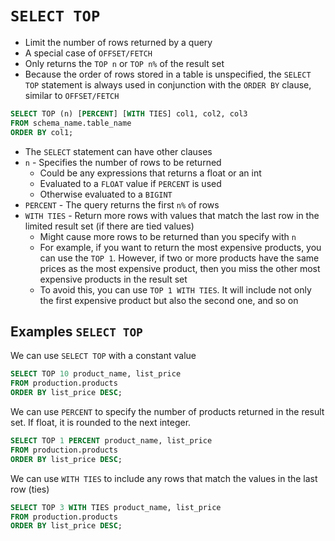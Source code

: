 # `SELECT TOP`

- Limit the number of rows returned by a query
- A special case of `OFFSET/FETCH`
- Only returns the `TOP n` or `TOP n%` of the result set
- Because the order of rows stored in a table is unspecified, the `SELECT TOP` statement is always used in conjunction with the `ORDER BY` clause, similar to `OFFSET/FETCH`

```sql
SELECT TOP (n) [PERCENT] [WITH TIES] col1, col2, col3
FROM schema_name.table_name
ORDER BY col1;
```

- The `SELECT` statement can have other clauses
- `n` - Specifies the number of rows to be returned
  - Could be any expressions that returns a float or an int
  - Evaluated to a `FLOAT` value if `PERCENT` is used
  - Otherwise evaluated to a `BIGINT`
- `PERCENT` - The query returns the first `n%` of rows
- `WITH TIES` - Return more rows with values that match the last row in the limited result set (if there are tied values)
  - Might cause more rows to be returned than you specify with `n`
  - For example, if you want to return the most expensive products, you can use the `TOP 1`. However, if two or more products have the same prices as the most expensive product, then you miss the other most expensive products in the result set
  - To avoid this, you can use `TOP 1 WITH TIES`. It will include not only the first expensive product but also the second one, and so on

## Examples `SELECT TOP`

We can use `SELECT TOP` with a constant value

```sql
SELECT TOP 10 product_name, list_price
FROM production.products
ORDER BY list_price DESC;
```

We can use `PERCENT` to specify the number of products returned in the result set. If float, it is rounded to the next integer.

```sql
SELECT TOP 1 PERCENT product_name, list_price
FROM production.products
ORDER BY list_price DESC;
```

We can use `WITH TIES` to include any rows that match the values in the last row (ties)

```sql
SELECT TOP 3 WITH TIES product_name, list_price
FROM production.products
ORDER BY list_price DESC;
```
